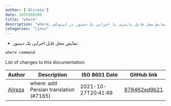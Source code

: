 ```yaml
---
author: ['Alireza']
date: 1635360109
title: "where"
description: "where, نمایش محل فایل باینری یا اجرایی یک دستور در لینوکس."
categories: "linux"
---
```

- نمایش محل فایل اجرایی یک دستور:

```bash
where command
```
List of changes to this documentation


Author | Description | ISO 8601 Date | GitHub link
------|-----|-----|-----
[Alireza](mailto:aligh1afm@gmail.com) | where: add Persian translation (#7165) | 2021-10-27T20:41:49 | [876462ed9b21](https://github.com/tldr-pages/tldr/commit/876462ed9b21b12f002f26f37aed9597246d9fd8)


